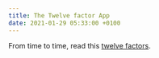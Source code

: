 ```yaml
---
title: The Twelve factor App
date: 2021-01-29 05:33:00 +0100
---
```




From time to time, read this [twelve factors](https://12factor.net/).